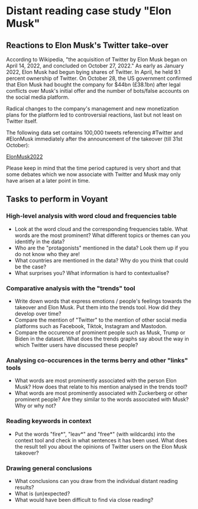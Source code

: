 # Distant reading case study "Elon Musk"

## Reactions to Elon Musk's Twitter take-over

According to Wikipedia, "the acquisition of Twitter by Elon Musk began on April 14, 2022, and concluded on October 27, 2022."
As early as January 2022, Elon Musk had begun bying shares of Twitter. In April, he held 9.1 percent ownership of Twitter.
On October 28, the US government confirmed that Elon Musk had bought the company for $44bn (£38.1bn) after legal conflicts
over Musk's initial offer and the number of bots/false accounts on the social media platform.

Radical changes to the company's management and new monetization plans for the platform led to controversial reactions,
last but not least on Twitter itself.

The following data set contains 100,000 tweets referencing #Twitter and #ElonMusk immediately after the announcement of the takeover (till 31st October):

[ElonMusk2022](../data/Twitter_ElonMusk2022/ElonMusk2022_cleaned-with-Python.txt)

Please keep in mind that the time period captured is very short and that some debates which we now associate with Twitter and Musk may only have arisen at a later point in time.

## Tasks to perform in Voyant

### High-level analysis with word cloud and frequencies table

- Look at the word cloud and the corresponding frequencies table. What words are the most prominent? What different topics or themes can you identitfy in the data?
- Who are the "protagonists" mentioned in the data? Look them up if you do not know who they are!
- What countries are mentioned in the data? Why do you think that could be the case?
- What surprises you? What information is hard to contextualise?

### Comparative analysis with the "trends" tool

- Write down words that express emotions / people's feelings towards the takeover and Elon Musk. Put them into the trends tool. How did they develop over time?
- Compare the mention of "Twitter" to the mention of other social media platforms such as Facebook, Tiktok, Instagram and Mastodon. 
- Compare the occurence of prominent people such as Musk, Trump or Biden in the dataset. What does the trends graphs say about the way in which Twitter users have discussed these people?

### Analysing co-occurences in the terms berry and other "links" tools

- What words are most prominently associated with the person Elon Musk? How does that relate to his mention analysed in the trends tool?
- What words are most prominently associated with Zuckerberg or other prominent people? Are they similar to the words associated with Musk? Why or why not?

### Reading keywords in context

- Put the words "fire*", "leav*" and "free*" (with wildcards) into the context tool and check in what sentences it has been used. What does the result tell you about the opinions of Twitter users on the Elon Musk takeover?

### Drawing general conclusions

- What conclusions can you draw from the individual distant reading results?
- What is (un)expected?
- What would have been difficult to find via close reading?
